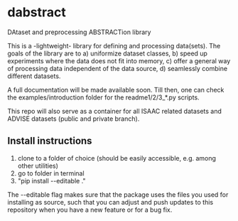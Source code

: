 # dabstract
DAtaset and preprocessing ABSTRACTion library

This is a -lightweight- library for defining and processing data(sets). The goals of the library are to a) uniformize dataset classes, b) speed up experiments where the data does not fit into memory, c) offer a general way of processing data independent of the data source, d) seamlessly combine different datasets.

A full documentation will be made available soon. Till then, one can check the examples/introduction folder for the readme1/2/3_*.py scripts. 

This repo will also serve as a container for all ISAAC related datasets and ADVISE datasets (public and private branch).

## Install instructions
1) clone to a folder of choice (should be easily accessible, e.g. among other utilities)
2) go to folder in terminal
3) "pip install --editable ."

The --editable flag makes sure that the package uses the files you used for installing as source, such that you can adjust and push updates to this repository when you have a new feature or for a bug fix.

